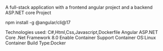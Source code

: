 A full-stack application with a frontend angular project and a backend ASP.NET core Project

npm install -g @angular/cli@17

Technologies used:
C#,Html,Css,Javascript,Dockerfile
Angular ASP.NET Core
.Net Framework 8.0
Enable Container Support
Container OS:Linux
Container Build Type:Docker
